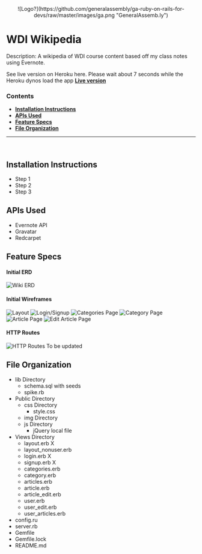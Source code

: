 <center>
![Logo?](https://github.com/generalassembly/ga-ruby-on-rails-for-devs/raw/master/images/ga.png "GeneralAssemb.ly")
</center>

# WDI Wikipedia

Description: A wikipedia of WDI course content based off my class notes using Evernote. 

See live version on Heroku here. Please wait about 7 seconds while the Heroku dynos load the app [**Live version**](http://wdi-wiki.herokuapp.com)

### Contents

- [**Installation Instructions**](#installation-instructions)
- [**APIs Used**](#apis-used)
- [**Feature Specs**](#feature-specs)
- [**File Organization**](#file-organization)

---

<br>

## Installation Instructions
- Step 1
- Step 2
- Step 3

## APIs Used
- Evernote API
- Gravatar
- Redcarpet

## Feature Specs

#### Initial ERD
![Wiki ERD](http://i.imgur.com/TpJ1koI.jpg)
#### Initial Wireframes
![Layout](http://i.imgur.com/hJiPdFS.png)
![Login/Signup](http://i.imgur.com/rseLdaE.png)
![Categories Page](http://i.imgur.com/7cr24Fy.png)
![Category Page](http://i.imgur.com/gThgPmr.png)
![Article Page](http://i.imgur.com/AeFuand.png)
![Edit Article Page](http://i.imgur.com/meK0yPb.png)
#### HTTP Routes
![HTTP Routes](http://i.imgur.com/meK0yPb.png)
To be updated

## File Organization
- lib Directory
  - schema.sql with seeds
  - spike.rb
- Public Directory
  - css Directory
    - style.css
  - img Directory
  - js Directory
    - jQuery local file
- Views Directory
  - layout.erb X
  - layout_nonuser.erb
  - login.erb X
  - signup.erb X
  - categories.erb
  - category.erb
  - articles.erb
  - article.erb
  - article_edit.erb
  - user.erb
  - user_edit.erb
  - user_articles.erb
- config.ru
- server.rb
- Gemfile
- Gemfile.lock
- README.md













